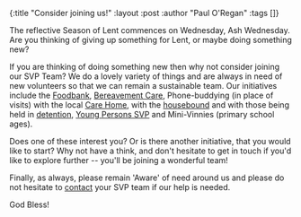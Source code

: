 {:title "Consider joining us!"
 :layout :post
 :author "Paul O'Regan"
 :tags []}

The reflective Season of Lent commences on Wednesday, Ash Wednesday. Are you thinking of giving up something for Lent, or maybe doing something new?

If you are thinking of doing something new then why not consider joining our SVP Team? We do a lovely variety of things and are always in need of new volunteers so that we can remain a sustainable team. Our initiatives include the [Foodbank](../../pages-output/foodbank/), [Bereavement Care](../../pages-output/bereavement/), Phone-buddying (in place of visits) with the local [Care Home](../../pages-output/care-home-visits/), with the [housebound](../../pages-output/home-visits/) and with those being held in [detention](../../pages-output/refugee/), [Young Persons SVP](../../pages-output/mentoring/) and Mini-Vinnies (primary school ages).

Does one of these interest you? Or is there another initiative, that you would like to start? Why not have a think, and don't hesitate to get in touch if you'd like to explore further -- you'll be joining a wonderful team!

Finally, as always, please remain 'Aware' of need around us and please do not hesitate to [contact](../../pages-output/contact/) your SVP team if our help is needed.

God Bless!
